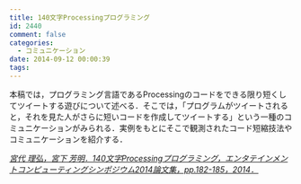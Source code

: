 ```yaml
---
title: 140文字Processingプログラミング
id: 2440
comment: false
categories:
  - コミュニケーション
date: 2014-09-12 00:00:39
tags:
---
```




本稿では，プログラミング言語であるProcessingのコードをできる限り短くしてツイートする遊びについて述べる．そこでは，「プログラムがツイートされると，それを見た人がさらに短いコードを作成してツイートする」という一種のコミュニケーションがみられる．実例をもとにそこで観測されたコード短縮技法やコミュニケーションを紹介する．

<cite>[宮代 理弘，宮下 芳明．140文字Processingプログラミング，エンタテインメントコンピューティングシンポジウム2014論文集，pp.182-185，2014．](http://id.nii.ac.jp/1001/00102930/)</cite>
